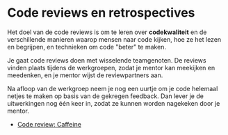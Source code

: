 # Code reviews en retrospectives

Het doel van de code reviews is om te leren over **codekwaliteit** en de verschillende manieren waarop mensen naar code kijken, hoe ze het lezen en begrijpen, en technieken om code "beter" te maken.

Je gaat code reviews doen met wisselende teamgenoten. De reviews vinden plaats tijdens de werkgroepen, zodat je mentor kan meekijken en meedenken, en je mentor wijst de reviewpartners aan.

Na afloop van de werkgroep neem je nog een uurtje om je code helemaal netjes te maken op basis van de gekregen feedback. Dan lever je de uitwerkingen nog één keer in, zodat ze kunnen worden nagekeken door je mentor.

- [Code review: Caffeine](/reviews/m2)

<!-- - [Code review: Cypher](/reviews/m3)
- [Code review: Calendar](/reviews/m4)
- [Code review: Sort](/reviews/m5)
- [Code review: Filter](/reviews/m6)
- [Code review: Speller](/reviews/m7) -->
